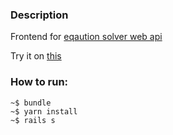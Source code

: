### Description

Frontend for [eqaution solver web api](https://github.com/AndreyKorol/equation-backend)

Try it on [this](https://solver-equation.herokuapp.com/)

### How to run:

```
~$ bundle
~$ yarn install
~$ rails s
```

